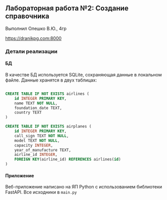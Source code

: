 ## Лабораторная работа №2: Создание справочника

Выполнил Олешко В.Ю., 4гр

https://dranikpg.com:8000

### Детали реализации

#### БД

В качестве БД используется SQLite, сохраняющая данные в локальном файле. Данные хранятся в двух таблицах:

```sql

CREATE TABLE IF NOT EXISTS airlines (
    id INTEGER PRIMARY KEY,
    name TEXT NOT NULL,
    foundation_date TEXT,
    country TEXT
)

CREATE TABLE IF NOT EXISTS airplanes (
    id INTEGER PRIMARY KEY,
    call_sign TEXT NOT NULL,
    model TEXT NOT NULL,
    capacity INTEGER,
    year_of_manufacture TEXT,
    airline_id INTEGER,
    FOREIGN KEY(airline_id) REFERENCES airlines(id)
)

```

#### Приложение

Веб-приложение написано на ЯП Python с использованием библиотеки FastAPI. Все исходники в `main.py`
